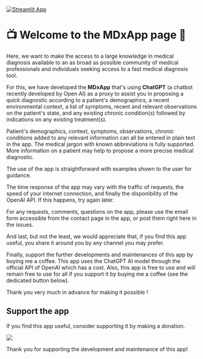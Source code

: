 [![Streamlit App](https://static.streamlit.io/badges/streamlit_badge_black_white.svg)](https://medicaldiagnosticassistant.streamlit.app)

# :tv: Welcome to the MDxApp page :hospital:

Here, we want to make the access to a large knowledge in 
medical diagnosis available to an as broad as possible community of 
medical professionals and individuals seeking access to a fast medical diagnosis tool.  

For this, we have developed the **MDxApp** that's using **ChatGPT** 
(a chatbot recently developed by Open AI) as a proxy to assist you in proposing 
a quick diagnostic according to a patient's demographics, a recent environmental context, 
a list of symptoms, recent and relevant observations on the patient's state, and any existing 
chronic condition(s) followed by indications on any existing treatment(s). 

Patient's demographics, context, symptoms, observations, chronic conditions added to any relevant information 
can all be entered in plain text in the app. The medical jargon with known abbreviations is fully supported. 
More information on a patient may help to propose a more precise medical diagnostic. 

The use of the app is straightforward with examples shown to the user for guidance. 

The time response of the app may vary with the traffic of requests, the speed of your internet connection, and 
finally the disponibility of the OpenAI API. If this happens, try again later. 

For any requests, comments, questions on the app, please use the email form accessible from the contact page in the 
app, or post them right here in the issues. 

And last, but not the least, we would appreciate that, if you find this app useful, you share it around you by any 
channel you may prefer. 

Finally, support the further developments and maintenances of this app by buying me a coffee. This app uses 
the ChatGPT AI model through the official API of OpenAI which has a cost. Also, this app is free to use and will remain 
free to use for all if you support it by buying me a coffee (see the dedicated button below). 

Thank you very much in advance for making it possible !

## Support the app

If you find this app useful, consider supporting it by making a donation.

<a href="https://www.buymeacoffee.com/geonosislaX"><img src="https://img.buymeacoffee.com/button-api/?text=Buy me a coffee&emoji=&slug=geonosislaX&button_colour=FFDD00&font_colour=000000&font_family=Cookie&outline_colour=000000&coffee_colour=ffffff" /></a>

Thank you for supporting the development and maintenance of this app!
